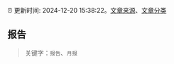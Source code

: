 :alarm_clock: 更新时间: 2024-12-20 15:38:22。[文章来源](/README.md)、[文章分类](/TAGS.md)

## 报告


> 关键字：`报告`、`月报`



